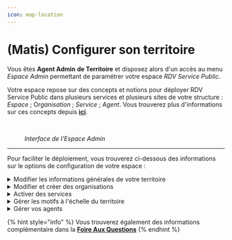 ```yaml
---
icon: map-location
---
```


# (Matis) Configurer son territoire

Vous êtes **Agent Admin** **de Territoire** et disposez alors d'un accès au menu _Espace Admin_ permettant de paramétrer votre espace _RDV Service Public_.&#x20;

Votre espace repose sur des concepts et notions pour déployer RDV Service Public dans plusieurs services et plusieurs sites de votre structure : _Espace_ ; &#x4F;_&#x72;ganisation_ ; _Service_ ; _Agent_. Vous trouverez plus d'informations sur ces concepts depuis [**ici**](../a-propos/comment-ca-marche.md).&#x20;



<figure><img src="../.gitbook/assets/Capture d’écran 2025-04-02 à 12.57.20.png" alt=""><figcaption><p><em>Interface de l'Espace Admin</em></p></figcaption></figure>

***

Pour faciliter le déploiement, vous trouverez ci-dessous des informations sur le options de configuration de votre espace :&#x20;

<details>

<summary>Modifier les informations générales de votre territoire</summary>



</details>

<details>

<summary>Modifier et créer des organisations</summary>



</details>

<details>

<summary>Activer des services</summary>



</details>

<details>

<summary>Gérer les motifs à l'échelle du territoire</summary>



</details>

<details>

<summary>Gérer vos agents</summary>



</details>

{% hint style="info" %}
Vous trouverez également des informations complémentaire dans la [**Foire Aux Questions**](../foire-aux-questions/trouver-vos-reponses.md)
{% endhint %}
